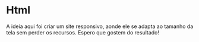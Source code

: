 # Html
 A ideia aqui foi criar um site responsivo, aonde ele se adapta ao tamanho da tela sem perder os recursos.
 Espero que gostem do resultado!
